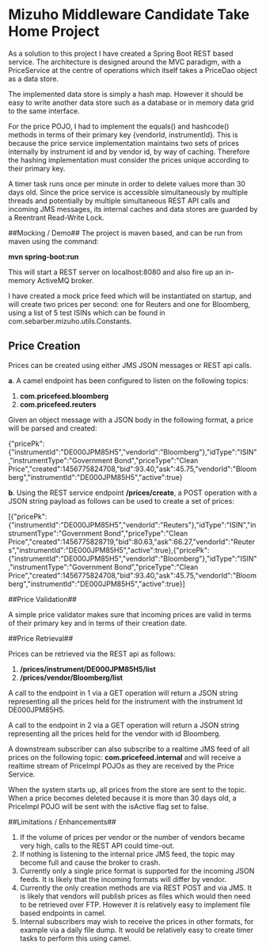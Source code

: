 # Mizuho Middleware Candidate Take Home Project #

As a solution to this project I have created a Spring Boot REST based service.  The architecture is designed around the MVC paradigm, with a PriceService at the centre of operations which itself takes a PriceDao object as a data store.  

The implemented data store is simply a hash map.  However it should be easy to write another data store such as a database or in memory data grid to the same interface. 

For the price POJO, I had to implement the equals() and hashcode() methods in terms of their primary key {vendorId, instrumentId}.  This is because the price service implementation maintains two sets of prices internally by instrument id and by vendor id, by way of caching.  Therefore the hashing implementation must consider the prices unique according to their primary key.

A timer task runs once per minute in order to delete values more than 30 days old.  Since the price service is accessible simultaneously by multiple threads and potentially by multiple simultaneous REST API calls and incoming JMS messages, its internal caches and data stores are guarded by a Reentrant Read-Write Lock.


##Mocking / Demo##
The project is maven based, and can be run from maven using the command: 

**mvn spring-boot:run**

This will start a REST server on localhost:8080 and also fire up an in-memory ActiveMQ broker.  

I have created a mock price feed which will be instantiated on startup, and will create two prices per second: one for Reuters and one for Bloomberg, using a list of 5 test ISINs which can be found in com.sebarber.mizuho.utils.Constants.


## Price Creation ##

Prices can be created using either JMS JSON messages or REST api calls. 

**a**.  A camel endpoint has been configured to listen on the following topics:

1. **com.pricefeed.bloomberg**
2. **com.pricefeed.reuters**

Given an object message with a JSON body in the following format, a price will be parsed and created:

{"pricePk":{"instrumentId":"DE000JPM85H5","vendorId":"Bloomberg"},"idType":"ISIN","instrumentType":"Government Bond","priceType":"Clean Price","created":1456775824708,"bid":93.40,"ask":45.75,"vendorId":"Bloomberg","instrumentId":"DE000JPM85H5","active":true}

**b**.  Using the REST service endpoint **/prices/create**, a POST operation with a JSON string payload as follows can be used to create a set of prices:

[{"pricePk":{"instrumentId":"DE000JPM85H5","vendorId":"Reuters"},"idType":"ISIN","instrumentType":"Government Bond","priceType":"Clean Price","created":1456775828719,"bid":80.63,"ask":66.27,"vendorId":"Reuters","instrumentId":"DE000JPM85H5","active":true},{"pricePk":{"instrumentId":"DE000JPM85H5","vendorId":"Bloomberg"},"idType":"ISIN","instrumentType":"Government Bond","priceType":"Clean Price","created":1456775824708,"bid":93.40,"ask":45.75,"vendorId":"Bloomberg","instrumentId":"DE000JPM85H5","active":true}]

##Price Validation##

A simple price validator makes sure that incoming prices are valid in terms of their primary key and in terms of their creation date.

##Price Retrieval##

Prices can be retrieved via the REST api as follows:

1. **/prices/instrument/DE000JPM85H5/list**
2. **/prices/vendor/Bloomberg/list**

A call to the endpoint in 1 via a GET operation will return a JSON string representing all the prices held for the instrument with the instrument Id DE000JPM85H5.

A call to the endpoint in 2 via a GET operation will return a JSON string representing all the prices held for the vendor with id Bloomberg.

A downstream subscriber can also subscribe to a realtime JMS feed of all prices on the following topic: **com.pricefeed.internal** and will receive a realtime stream of PriceImpl POJOs as they are received by the Price Service.  

When the system starts up, all prices from the store are sent to the topic.  When a price becomes deleted because it is more than 30 days old, a PriceImpl POJO will be sent with the isActive flag set to false.

##Limitations / Enhancements##
1.  If the volume of prices per vendor or the number of vendors became very high, calls to the REST API could time-out.
2.  If nothing is listening to the internal price JMS feed, the topic may become full and cause the broker to crash.
3.  Currently only a single price format is supported for the incoming JSON feeds.  It is likely that the incoming formats will differ by vendor.
4.  Currently the only creation methods are via REST POST and via JMS.  It is likely that vendors will publish prices as files which would then need to be retrieved over FTP.  However it is relatively easy to implement file based endpoints in camel.
5.  Internal subscribers may wish to receive the prices in other formats, for example via a daily file dump.  It would be relatively easy to create timer tasks to perform this using camel.
